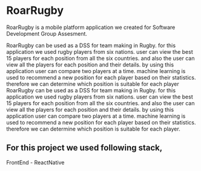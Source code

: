 # RoarRugby
RoarRugby is a mobile platform application we created for Software Development Group Assesment. <br>

RoarRugby can be used as a DSS for team making in Rugby. for this application we used rugby players from six nations. user can view the best 15 players for each position from all the six countries. and also the user can view all the players for each position and their details. by using this application user can compare two players at a time. machine learning is used to recommend a new position for each player based on their statistics. therefore we can determine which position is suitable for each player<br>
RoarRugby can be used as a DSS for team making in Rugby. for this application we used rugby players from six nations. user can view the best 15 players for each position from all the six countries. and also the user can view all the players for each position and their details. by using this application user can compare two players at a time. machine learning is used to recommend a new position for each player based on their statistics. therefore we can determine which position is suitable for each player.<br>

## For this project we used following stack, <br>
FrontEnd - ReactNative <br>
